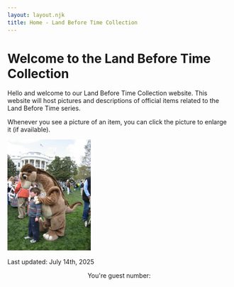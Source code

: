 ```yaml
---
layout: layout.njk
title: Home - Land Before Time Collection
---
```


# Welcome to the Land Before Time Collection

Hello and welcome to our Land Before Time Collection website. This website will host pictures and descriptions of official items related to the Land Before Time series.

Whenever you see a picture of an item, you can click the picture to enlarge it (if available).

 <a href="/images/littlefootwhitehouse.jpg" data-lightbox="gallery" data-title="Littlefoot at the white house.">
        <img src="/images/littlefootwhitehouse.jpg" alt="Littlefoot at the white house."
            style="height:250px; object-fit:cover;" />
 </a>

Last updated: July 14th, 2025
<style>
  #counter {
    display: flex;
    justify-content: flex-start;
    align-items: flex-end;
    /*gap: 4px;*/
    width: fit-content; /* prevents full-width stretching */
    margin: 0 auto;      /* optional: center horizontally */
  }

  #counter img {
    width: 60px;
    height: auto;
    flex-shrink: 0;
    flex-grow: 0;
    object-fit: contain;
    display: block; /* avoids inline spacing quirks */
  }
</style>

<p style="text-align: center;">You're guest number:</p>
  <div id="counter"></div>
<script>
  fetch('/.netlify/functions/guestCounter')
    .then(async res => {
      const text = await res.text();
      try {
        return JSON.parse(text);
      } catch (e) {
        console.error('Failed to parse JSON from guestCounter:', text);
        throw e;
      }
    })
    .then(data => {
      const digits = String(data.count).split('');
      document.getElementById('counter').innerHTML = digits.map(d =>
        `<img src="/images/counter/${d}.png" alt="${d}">`
      ).join('');
    })
    .catch(err => {
      console.error('Counter fetch failed:', err);
    });
</script>
